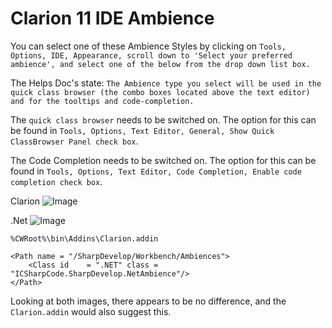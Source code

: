 # Clarion 11 IDE Ambience

You can select one of these Ambience Styles by clicking on ```Tools, Options, IDE, Appearance, scroll down to 'Select your preferred ambience', and select one of the below from the drop down list box.```

The Helps Doc's state:
```The Ambience type you select will be used in the quick class browser (the combo boxes located above the text editor) and for the tooltips and code-completion.```

The ```quick class browser``` needs to be switched on. The option for this can be found in ```Tools, Options, Text Editor, General, Show Quick ClassBrowser Panel check box```.

The Code Completion needs to be switched on. The option for this can be found in ```Tools, Options, Text Editor, Code Completion, Enable code completion check box```.

Clarion
![Image](https://github.com/Intelligent-Silicon/Clarion-11-IDE/blob/main/Ambience/Clarion-Ambience.png)

.Net 
![Image](https://github.com/Intelligent-Silicon/Clarion-11-IDE/blob/main/Ambience/DotNet-Ambience.png)


```%CWRoot%\bin\Addins\Clarion.addin```
```
<Path name = "/SharpDevelop/Workbench/Ambiences">
    <Class id    = ".NET" class = "ICSharpCode.SharpDevelop.NetAmbience"/>
</Path>
```

Looking at both images, there appears to be no difference, and the ```Clarion.addin``` would also suggest this.